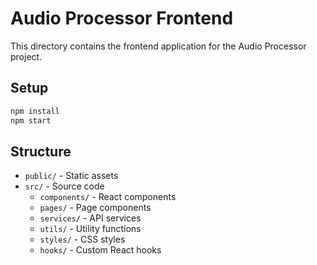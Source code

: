 # Audio Processor Frontend

This directory contains the frontend application for the Audio Processor project.

## Setup

```bash
npm install
npm start
```

## Structure

- `public/` - Static assets
- `src/` - Source code
  - `components/` - React components
  - `pages/` - Page components
  - `services/` - API services
  - `utils/` - Utility functions
  - `styles/` - CSS styles
  - `hooks/` - Custom React hooks
